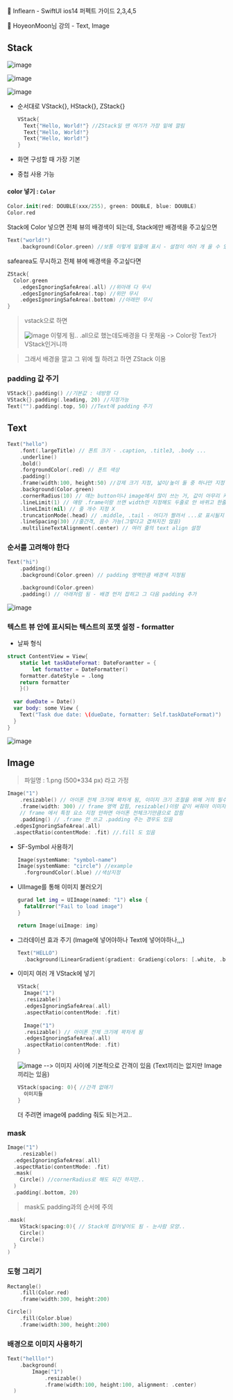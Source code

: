 📍 Inflearn - SwiftUI ios14 퍼펙트 가이드 2,3,4,5

📍 HoyeonMoon님 강의 - Text, Image

## Stack

![image](https://user-images.githubusercontent.com/28949235/98191824-5a292e80-1f5d-11eb-9998-5031a0542891.png)

![image](https://user-images.githubusercontent.com/28949235/98191848-6ad9a480-1f5d-11eb-87ef-07bea6ab4bb7.png)

![image](https://user-images.githubusercontent.com/28949235/98191864-72994900-1f5d-11eb-81af-b0009363e0db.png)

* 순서대로 VStack{}, HStack{}, ZStack{}

  ```swift
  VStack{
    Text{"Hello, World!"} //ZStack일 땐 여기가 가장 밑에 깔림
    Text{"Hello, World!"}
    Text{"Hello, World!"}
  }
  ```

* 화면 구성할 때 가장 기본 

* 중첩 사용 가능

#### color 넣기 : `Color`

```swift
Color.init(red: DOUBLE(xxx/255), green: DOUBLE, blue: DOUBLE)
Color.red
```

Stack에 Color 넣으면 전체 뷰의 배경색이 되는데, Stack에만 배경색을 주고싶으면

```swift
Text("world!")
	.background(Color.green) //보통 이렇게 밑줄에 표시 - 설정이 여러 개 올 수 있음
```

safearea도 무시하고 전체 뷰에 배경색을 주고싶다면

```swift
ZStack{
  Color.green
  	.edgesIgnoringSafeArea(.all) //위아래 다 무시
  	.edgesIgnoringSafeArea(.top) //위만 무시
  	.edgesIgnoringSafeArea(.bottom) //아래만 무시
}
```

> vstack으로 하면
>
> ![image](https://user-images.githubusercontent.com/28949235/98192555-94df9680-1f5e-11eb-83ca-9c52f3b59163.png) 이렇게 됨.. .all으로 했는데도배경을 다 못채움 -> Color랑 Text가 VStack인거니까

> 그래서 배경을 깔고 그 위에 뭘 하려고 하면 ZStack 이용

### padding 값 주기

```swift
VStack{}.padding() //기본값 : 네방향 다
VStack{}.padding(.leading, 20) //지정가능 
Text("").padding(.top, 50) //Text에 padding 주기
```



## Text

```swift
Text("hello")
	.font(.largeTitle) // 폰트 크기 - .caption, .title3, .body ...
	.underline()
	.bold()
	.forgroundColor(.red) // 폰트 색상
	.padding()
	.frame(width:100, height:50) //강제 크기 지정, 넓이/높이 둘 중 하나만 지정 가능, 잘리는 부분은 ... 됨
	.background(Color.green)
	.cornerRadius(10) // 얘는 button이나 image에서 많이 쓰는 거, 값이 아무리 커도 radius/2가 최대 적용(원모양)
	.lineLimit(1) // 얘랑 .frame이랑 쓰면 width만 지정해도 두줄로 안 바뀌고 한줄 고정
	.lineLImit(nil) // 줄 개수 지정 X
	.truncationMode(.head) // .middle, .tail - 어디가 짤려서 ...로 표시될지 지정
	.lineSpacing(30) //줄간격, 음수 가능(그렇다고 겹쳐지진 않음)
	.multilineTextAlignment(.center) // 여러 줄의 text align 설정
```

### 순서를 고려해야 한다

```swift
Text("hi")
	.padding()
	.background(Color.green) // padding 영역만큼 배경색 지정됨

	.background(Color.green)
	.padding() // 아래처럼 됨 - 배경 먼저 잡히고 그 다음 padding 추가
```

![image](https://user-images.githubusercontent.com/28949235/98193371-5f3bad00-1f60-11eb-8b36-abac472f7557.png)

### 텍스트 뷰 안에 표시되는 텍스트의 포맷 설정 - formatter

* 날짜 형식

```swift
struct ContentView = View{
	static let taskDateFormat: DateForamtter = {
		let formatter = DateFormatter()
    formatter.dateStyle = .long
    return formatter
	}()
  
  var dueDate = Date()
  var body: some View {
    Text("Task due date: \(dueDate, formatter: Self.taskDateFormat)")
  }
}
```

![image](https://user-images.githubusercontent.com/28949235/98194309-6cf23200-1f62-11eb-8169-190755c3c0b7.png)

## Image

>  파일명 : 1.png (500*334 px) 라고 가정

```swift
Image("1")
	.resizable() // 아이폰 전체 크기에 꽉차게 됨, 이미지 크기 조절을 위해 거의 필수
	.frame(width: 300) // frame 영역 잡힘, resizable()이랑 같이 써줘야 이미지 크기 변경됨
	// frame 에서 특정 요소 지정 안하면 아이폰 전체크기만큼으로 잡힘
 	.padding() // .frame 안 쓰고 .padding 주는 경우도 있음
  .edgesIgnoringSafeArea(.all)
  .aspectRatio(contentMode: .fit) //.fill 도 있음
```

* SF-Symbol 사용하기

  ```swift
  Image(systemName: "symbol-name")
  Image(systemName: "circle") //example
  	.forgroundColor(.blue) //색상지정
  ```

* UIImage를 통해 이미지 불러오기

  ```swift
  gurad let img = UIImage(named: "1") else {
    fatalError("Fail to load image")
  }
  
  return Image(uiImage: img)
  ```

* 그라데이션 효과 주기 (Image에 넣어야하나 Text에 넣어야하나,,,)

  ```swift
  Text("HELLO")
  	.background(LinearGradient(gradient: Gradieng(colors: [.white, .black]), startPoint: .top, endPoint: .bottom))
  ```



* 이미지 여러 개 VStack에 넣기

  ```swift
  VStack{
  	Image("1")
  	.resizable()
    .edgesIgnoringSafeArea(.all)
    .aspectRatio(contentMode: .fit)
    
    Image("1")
  	.resizable() // 아이폰 전체 크기에 꽉차게 됨
    .edgesIgnoringSafeArea(.all)
    .aspectRatio(contentMode: .fit)
  }
  ```

   ![image](https://user-images.githubusercontent.com/28949235/98194802-8f387f80-1f63-11eb-9aeb-7feae4c59574.png) --> 이미지 사이에 기본적으로 간격이 있음 (Text끼리는 없지만 Image끼리는 있음)

  ```swift
  VStack(spacing: 0){ //간격 없애기
    이미지들
  }
  ```

  더 주려면 image에 padding 줘도 되는거고..

### mask

```swift
Image("1")
	.resizable()
  .edgesIgnoringSafeArea(.all)
  .aspectRatio(contentMode: .fit)
  .mask(
  	Circle() //cornerRadius로 해도 되긴 하지만..
  )
  .padding(.bottom, 20)
```

> mask도 padding과의 순서에 주의

```swift
.mask(
 	VStack(spacing:0){ // Stack에 집어넣어도 됨 - 눈사람 모양..
    Circle()
    Circle()
  } 
)
```

### 도형 그리기

```swift
Rectangle()
	.fill(Color.red)
	.frame(width:300, height:200)

Circle()
	.fill(Color.blue)
	.frame(width:300, height:200)
```

### 배경으로 이미지 사용하기

```swift
Text("helllo!")
	.background(
    	Image("1")
    		.resizable()
    		.frame(width:100, height:100, alignment: .center)
  )
```







